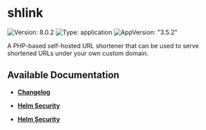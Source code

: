 # shlink

![Version: 8.0.2](https://img.shields.io/badge/Version-8.0.2-informational?style=flat-square) ![Type: application](https://img.shields.io/badge/Type-application-informational?style=flat-square) ![AppVersion: "3.5.2"](https://img.shields.io/badge/AppVersion-"3.5.2"-informational?style=flat-square)

A PHP-based self-hosted URL shortener that can be used to serve shortened URLs under your own custom domain.

## Available Documentation

- [**Changelog**](CHANGELOG)

- [**Helm Security**](container-security)

- [**Helm Security**](helm-security)

